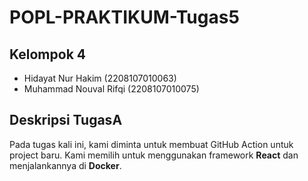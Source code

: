 ﻿# POPL-PRAKTIKUM-Tugas5 

## Kelompok 4
- Hidayat Nur Hakim (2208107010063)  
- Muhammad Nouval Rifqi (2208107010075)

## Deskripsi TugasA
Pada tugas kali ini, kami diminta untuk membuat GitHub Action untuk project baru. Kami memilih untuk menggunakan framework **React** dan menjalankannya di **Docker**.
